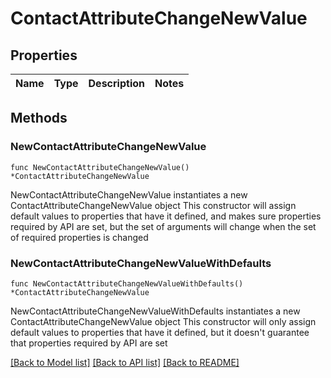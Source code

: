 # ContactAttributeChangeNewValue

## Properties

Name | Type | Description | Notes
------------ | ------------- | ------------- | -------------

## Methods

### NewContactAttributeChangeNewValue

`func NewContactAttributeChangeNewValue() *ContactAttributeChangeNewValue`

NewContactAttributeChangeNewValue instantiates a new ContactAttributeChangeNewValue object
This constructor will assign default values to properties that have it defined,
and makes sure properties required by API are set, but the set of arguments
will change when the set of required properties is changed

### NewContactAttributeChangeNewValueWithDefaults

`func NewContactAttributeChangeNewValueWithDefaults() *ContactAttributeChangeNewValue`

NewContactAttributeChangeNewValueWithDefaults instantiates a new ContactAttributeChangeNewValue object
This constructor will only assign default values to properties that have it defined,
but it doesn't guarantee that properties required by API are set


[[Back to Model list]](../README.md#documentation-for-models) [[Back to API list]](../README.md#documentation-for-api-endpoints) [[Back to README]](../README.md)


